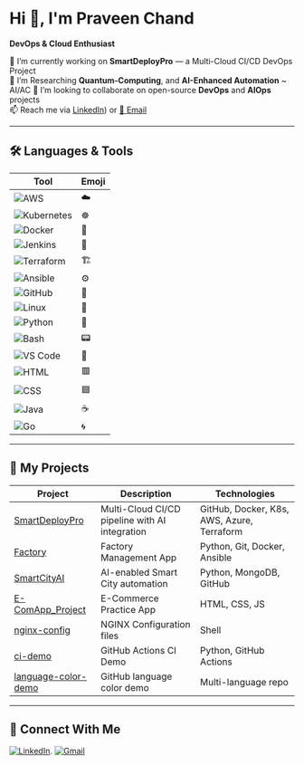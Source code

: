 # Hi 👋, I'm Praveen Chand  
**DevOps & Cloud Enthusiast** 

🔭 I’m currently working on **SmartDeployPro** — a Multi-Cloud CI/CD DevOps Project  
🌱 I’m Researching **Quantum-Computing**, and **AI-Enhanced Automation** ~ AI/AC
👯 I’m looking to collaborate on open-source **DevOps** and **AIOps** projects  
📫 Reach me via [LinkedIn](https://www.linkedin.com/in/praveen-chand-9ab2b2234)) or [📧 Email](mailto:praveenchandt74@gmail.com)

---

## 🛠️ Languages & Tools

| Tool | Emoji |
|------|-------|
| ![AWS](https://img.shields.io/badge/AWS-232F3E?style=for-the-badge&logo=amazonaws&logoColor=white) | ☁️ |
| ![Kubernetes](https://img.shields.io/badge/Kubernetes-326CE5?style=for-the-badge&logo=kubernetes&logoColor=white) | ☸️ |
| ![Docker](https://img.shields.io/badge/Docker-2496ED?style=for-the-badge&logo=docker&logoColor=white) | 🐬 |
| ![Jenkins](https://img.shields.io/badge/Jenkins-D24939?style=for-the-badge&logo=jenkins&logoColor=white) | 🚀 |
| ![Terraform](https://img.shields.io/badge/Terraform-623CE4?style=for-the-badge&logo=terraform&logoColor=white) | 🏗 |
| ![Ansible](https://img.shields.io/badge/Ansible-EE0000?style=for-the-badge&logo=ansible&logoColor=white) | ⚙️ |
| ![GitHub](https://img.shields.io/badge/GitHub-181717?style=for-the-badge&logo=github&logoColor=white) | 🔄 |
| ![Linux](https://img.shields.io/badge/Linux-FCC624?style=for-the-badge&logo=linux&logoColor=black) | 🐧 |
| ![Python](https://img.shields.io/badge/Python-3776AB?style=for-the-badge&logo=python&logoColor=white) | 🐍 |
| ![Bash](https://img.shields.io/badge/Bash-4EAA25?style=for-the-badge&logo=gnu-bash&logoColor=white) | 📟 |
| ![VS Code](https://img.shields.io/badge/VSCode-007ACC?style=for-the-badge&logo=visualstudiocode&logoColor=white) | 📝 |
| ![HTML](https://img.shields.io/badge/HTML-e34c26?style=for-the-badge&logo=html5&logoColor=white) | 🟥 |
| ![CSS](https://img.shields.io/badge/CSS-563d7c?style=for-the-badge&logo=css3&logoColor=white) | 🟦 |
| ![Java](https://img.shields.io/badge/Java-b07219?style=for-the-badge&logo=java&logoColor=white) | ☕ |
| ![Go](https://img.shields.io/badge/Go-00ADD8?style=for-the-badge&logo=go&logoColor=white) | 🌀 |

---

## 📂 My Projects

| Project | Description | Technologies |
|--------|-------------|--------------|
| [SmartDeployPro](https://github.com/PraveenChand1-arch/SmartDeployPro) | Multi-Cloud CI/CD pipeline with AI integration | GitHub, Docker, K8s, AWS, Azure, Terraform |
| [Factory](https://github.com/PraveenChand1-arch/Factory) | Factory Management App | Python, Git, Docker, Ansible |
| [SmartCityAI](https://github.com/PraveenChand1-arch/SmartCityAI) | AI-enabled Smart City automation | Python, MongoDB, GitHub |
| [E-ComApp_Project](https://github.com/PraveenChand1-arch/E-ComApp_Project) | E-Commerce Practice App | HTML, CSS, JS |
| [nginx-config](https://github.com/PraveenChand1-arch/ngnix-config) | NGINX Configuration files | Shell |
| [ci-demo](https://github.com/PraveenChand1-arch/ci-demo) | GitHub Actions CI Demo | Python, GitHub Actions |
| [language-color-demo](https://github.com/PraveenChand1-arch/language-color-demo) | GitHub language color demo | Multi-language repo |

---

## 🔗 Connect With Me

[![LinkedIn](https://img.shields.io/badge/LinkedIn-blue?style=for-the-badge&logo=linkedin&logoColor=white)]([LinkedIn](https://www.linkedin.com/in/praveen-chand-9ab2b2234/)).
[![Gmail](https://img.shields.io/badge/Gmail-D14836?style=for-the-badge&logo=gmail&logoColor=white)](mailto:praveenchand74@gmail.com)

